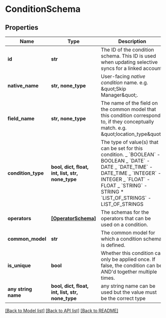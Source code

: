 # ConditionSchema

## Properties

| Name                | Type                                             | Description                                                                                                                                                                                                                                                                                       | Notes                 |
| ------------------- | ------------------------------------------------ | ------------------------------------------------------------------------------------------------------------------------------------------------------------------------------------------------------------------------------------------------------------------------------------------------- | --------------------- |
| **id**              | **str**                                          | The ID of the condition schema. This ID is used when updating selective syncs for a linked account.                                                                                                                                                                                               |
| **native_name**     | **str, none_type**                               | User-facing _native condition_ name. e.g. \&quot;Skip Manager\&quot;.                                                                                                                                                                                                                             |
| **field_name**      | **str, none_type**                               | The name of the field on the common model that this condition corresponds to, if they conceptually match. e.g. \&quot;location_type\&quot;.                                                                                                                                                       |
| **condition_type**  | **bool, dict, float, int, list, str, none_type** | The type of value(s) that can be set for this condition. _ &#x60;BOOLEAN&#x60; - BOOLEAN _ &#x60;DATE&#x60; - DATE _ &#x60;DATE_TIME&#x60; - DATE_TIME _ &#x60;INTEGER&#x60; - INTEGER _ &#x60;FLOAT&#x60; - FLOAT _ &#x60;STRING&#x60; - STRING \* &#x60;LIST_OF_STRINGS&#x60; - LIST_OF_STRINGS |
| **operators**       | [**[OperatorSchema]**](OperatorSchema.md)        | The schemas for the operators that can be used on a condition.                                                                                                                                                                                                                                    |
| **common_model**    | **str**                                          | The common model for which a condition schema is defined.                                                                                                                                                                                                                                         | [optional] [readonly] |
| **is_unique**       | **bool**                                         | Whether this condition can only be applied once. If false, the condition can be AND&#39;d together multiple times.                                                                                                                                                                                | [optional]            |
| **any string name** | **bool, dict, float, int, list, str, none_type** | any string name can be used but the value must be the correct type                                                                                                                                                                                                                                | [optional]            |

[[Back to Model list]](../README.md#documentation-for-models) [[Back to API list]](../README.md#documentation-for-api-endpoints) [[Back to README]](../README.md)
